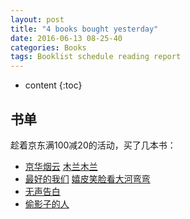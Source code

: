 ```yaml
---
layout: post
title: "4 books bought yesterday"
date: 2016-06-13 08-25-40
categories: Books
tags: Booklist schedule reading report
---
```


* content
{:toc}

## 书单

趁着京东满100减20的活动，买了几本书：

-	[京华烟云](https://book.douban.com/subject/1391191/)	[木兰木兰](https://book.douban.com/review/1104937/)
-   [最好的我们](https://book.douban.com/subject/24754316/)	[嬉皮笑脸看大河弯弯](https://book.douban.com/review/6274105/)
-	[无声告白](https://book.douban.com/subject/26382433/)
-	[偷影子的人](https://book.douban.com/subject/10763902/)

